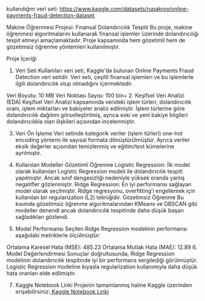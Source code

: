 kullandığım veri seti: https://www.kaggle.com/datasets/rupakroy/online-payments-fraud-detection-dataset

Makine Öğrenmesi Projesi: Finansal Dolandırıcılık Tespiti
Bu proje, makine öğrenmesi algoritmalarını kullanarak finansal işlemler üzerinde dolandırıcılığı tespit etmeyi amaçlamaktadır. Proje kapsamında hem gözetimli hem de gözetimsiz öğrenme yöntemleri kullanılmıştır.

Proje İçeriği
1. Veri Seti
Kullanılan veri seti, Kaggle'da bulunan Online Payments Fraud Detection veri setidir. Veri seti, çeşitli finansal işlemleri ve bu işlemlerle ilgili dolandırıcılık olup olmadığını içermektedir.

Veri Boyutu: 10 MB
Veri Noktası Sayısı: 100 bin+
2. Keşifsel Veri Analizi (EDA)
Keşifsel Veri Analizi kapsamında verideki işlem türleri, dolandırıcılık oranı, işlem miktarları ve bakiyeler analiz edilmiştir. İşlem türlerine göre dolandırıcılık dağılımı görselleştirilmiş, ayrıca eski ve yeni bakiye bilgileri dolandırıcılıkla olan ilişkileri açısından incelenmiştir.

3. Veri Ön İşleme
Veri setinde kategorik veriler (işlem türleri) one-hot encoding yöntemi ile sayısal formata dönüştürülmüştür. Ayrıca veriler eksik değerler açısından temizlenmiş ve eğitim/test kümelerine ayrılmıştır.

4. Kullanılan Modeller
Gözetimli Öğrenme
Logistic Regression: İlk model olarak kullanılan Logistic Regression modeli ile dolandırıcılık tespiti yapılmıştır. Ancak sınıf dengesizliği nedeniyle yüksek oranda yanlış negatifler gözlenmiştir.
Ridge Regression: En iyi performansı sağlayan model olarak seçilmiştir. Ridge regresyonu, overfitting'i engellemek için kullanılan bir regularization (L2) tekniğidir.
Gözetimsiz Öğrenme
Bu kısımda gözetimsiz öğrenme algoritmalarından KMeans ve DBSCAN gibi modeller denendi ancak dolandırıcılık tespitinde daha düşük başarı sağladıkları gözlendi.

5. Model Performansı
Seçilen Ridge Regression modelinin performansı aşağıdaki metriklerle ölçülmüştür:

Ortalama Karesel Hata (MSE): 485.23
Ortalama Mutlak Hata (MAE): 12.89
6. Model Değerlendirmesi
Sonuçlar doğrultusunda, Ridge Regression modelinin dolandırıcılık tespitinde iyi bir performans sergilediği görülmüştür. Logistic Regression modeline kıyasla regularization kullanımıyla daha düşük hata oranları elde edilmiştir.

7. Kaggle Notebook Linki
Projenin tamamlanmış haline Kaggle üzerinden erişebilirsiniz:<a href="https://www.kaggle.com/code/murateker/notebookf25a129d6d"> Kaggle Notebook Linki </a>
